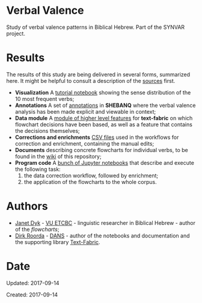 # Verbal Valence
Study of verbal valence patterns in Biblical Hebrew. Part of the SYNVAR project.

# Results

The results of this study are being delivered in several forms, summarized here.
It might be helpful to consult a description of the
[sources](https://github.com/ETCBC/valence/wiki/Sources)
first.

* **Visualization** A 
  [tutorial notebook](https://github.com/ETCBC/valence/blob/master/notebooks/senses.ipynb)
  showing the sense distribution of the 10 most frequent verbs;
* **Annotations** A set of
  [annotations](https://shebanq.ancient-data.org/hebrew/note?version=4b&id=Mnx2YWxlbmNl&tp=txt_tb1&nget=v)
  in **SHEBANQ** where the verbal valence analysis has been made explicit and viewable in context;
* **Data module** A 
  [module of higher level features](https://github.com/ETCBC/valence/tree/master/tf/4b)
  for **text-fabric** on which flowchart decisions have been based, as well as a feature that
  contains the decisions themselves;
* **Corrections and enrichments**
  [CSV files](https://github.com/ETCBC/valence/tree/master/workflow)
  used in the workflows for correction and enrichment, containing the manual edits;
* **Documents** describing concrete flowcharts for individual verbs, to be found in the
  [wiki](https://github.com/ETCBC/valence/wiki)
  of this repository;
* **Program code** A
  [bunch of Jupyter notebooks](https://github.com/ETCBC/valence/tree/master/notebooks)
  that describe and execute the following task:
  1. the data correction workflow, followed by enrichment;
  2. the application of the flowcharts to the whole corpus.

# Authors
* [Janet Dyk](mailto:j.w.dyk@vu.nl) -
  [VU ETCBC](https://www.godgeleerdheid.vu.nl/en/research/institutes-and-centres/eep-talstra-centre-for-bible-and-computer/index.aspx) -
  linguistic researcher in Biblical Hebrew -
  author of the *flowcharts*;
* [Dirk Roorda](mailto:dirk.roorda@dans.knaw.nl) -
  [DANS](https://dans.knaw.nl/en/front-page?set_language=en) -
  author of the notebooks and documentation and the supporting library
  [Text-Fabric](https://github.com/ETCBC/text-fabric).

# Date

Updated: 2017-09-14

Created: 2017-09-14
